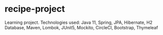 # recipe-project
Learning project. Technologies used: Java 11, Spring, JPA, Hibernate, H2 Database, Maven, Lombok, JUnit5, Mockito, CircleCI, Bootstrap, Thymeleaf
